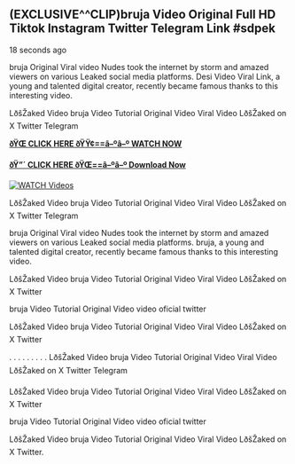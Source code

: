 ## (EXCLUSIVE^^CLIP)bruja Video Original Full HD Tiktok Instagram Twitter Telegram Link #sdpek

18 seconds ago

bruja Original Viral video Nudes took the internet by storm and amazed viewers on various Leaked social media platforms. Desi Video Viral Link, a young and talented digital creator, recently became famous thanks to this interesting video.

LðšŽaked Video bruja Video Tutorial Original Video Viral Video LðšŽaked on X Twitter Telegram

**[ðŸŒ CLICK HERE ðŸŸ¢==â–ºâ–º WATCH NOW](https://clips-mediaa.blogspot.com/2025/02/video-viral-download.html)**

**[ðŸ”´ CLICK HERE ðŸŒ==â–ºâ–º Download Now](https://clips-mediaa.blogspot.com/2025/02/video-viral-download.html)**

[![WATCH Videos](https://i.imgur.com/dJHk4Zq.gif)](https://clips-mediaa.blogspot.com/2025/02/video-viral-download.html)

LðšŽaked Video bruja Video Tutorial Original Video Viral Video LðšŽaked on X Twitter Telegram

bruja Original Viral video Nudes took the internet by storm and amazed viewers on various Leaked social media platforms. bruja, a young and talented digital creator, recently became famous thanks to this interesting video.

LðšŽaked Video bruja Video Tutorial Original Video Viral Video LðšŽaked on X Twitter

bruja Video Tutorial Original Video video oficial twitter

LðšŽaked Video bruja Video Tutorial Original Video Viral Video LðšŽaked on X Twitter

. . . . . . . . . LðšŽaked Video bruja Video Tutorial Original Video Viral Video LðšŽaked on X Twitter Telegram

LðšŽaked Video bruja Video Tutorial Original Video Viral Video LðšŽaked on X Twitter

bruja Video Tutorial Original Video video oficial twitter

LðšŽaked Video bruja Video Tutorial Original Video Viral Video LðšŽaked on X Twitter.